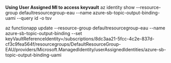 **Using User Assigned MI to access keyvault**
az identity show --resource-group defaultresourcegroup-eau --name azure-sb-topic-output-binding-uami --query id -o tsv

az functionapp update --resource-group defaultresourcegroup-eau --name azure-sb-topic-output-binding --set keyVaultReferenceIdentity=/subscriptions/8dc3aa21-5fcc-4c2e-837d-cf3c9fea564f/resourcegroups/DefaultResourceGroup-EAU/providers/Microsoft.ManagedIdentity/userAssignedIdentities/azure-sb-topic-output-binding-uami

